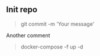 ## Init repo

>git commit -m 'Your message'

Another comment
> docker-compose -f <your file yml path> up -d
